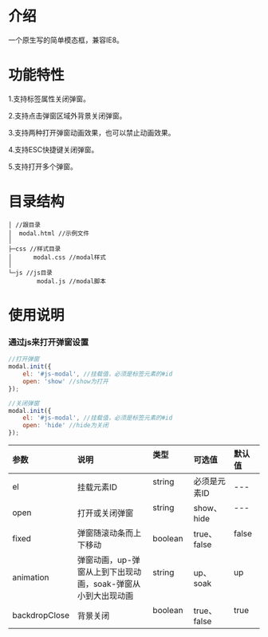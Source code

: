 # 介绍
一个原生写的简单模态框，兼容IE8。

# 功能特性
<p>1.支持标签属性关闭弹窗。</p>
<p>2.支持点击弹窗区域外背景关闭弹窗。</p>
<p>3.支持两种打开弹窗动画效果，也可以禁止动画效果。</p>
<p>4.支持ESC快捷键关闭弹窗。</p>
<p>5.支持打开多个弹窗。</p>

# 目录结构

```
│ //跟目录
│  modal.html //示例文件
│  
├─css //样式目录
│      modal.css //modal样式
│      
└─js //js目录
        modal.js //modal脚本
```
# 使用说明
### 通过js来打开弹窗设置
``` js
//打开弹窗
modal.init({
    el: '#js-modal', //挂载值，必须是标签元素的#id
    open: 'show' //show为打开
});

//关闭弹窗
modal.init({
    el: '#js-modal', //挂载值，必须是标签元素的#id
    open: 'hide' //hide为关闭
});

```

| 参数          | 说明           | 类型           | 可选值  | 默认值     |
|:------------- |:--------------|:---------------|:-----------------|:-------------|
| el            | 挂载元素ID     | string        | 必须是元素ID   | ---           |
| open          | 打开或关闭弹窗  | string        | show、hide   | ---           |
| fixed         | 弹窗随滚动条而上下移动  | boolean| true、false   | false        |
| animation     | 弹窗动画，up-弹窗从上到下出现动画，soak-弹窗从小到大出现动画  | string        | up、soak   | up          |
| backdropClose | 背景关闭  | boolean        | true、false   | true          |

```html
      
```
